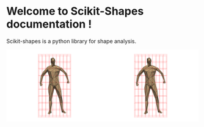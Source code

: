 # Welcome to Scikit-Shapes documentation !

Scikit-shapes is a python library for shape analysis.

![](animation.gif)


